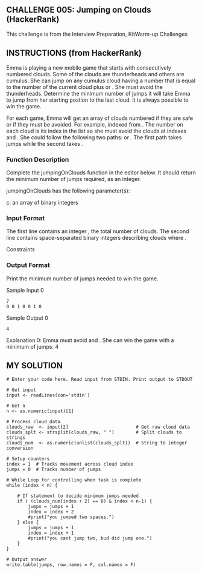 ## CHALLENGE 005: Jumping on Clouds (HackerRank) 

This challenge is from the Interview Preparation, KitWarm-up Challenges

## INSTRUCTIONS (from HackerRank)
Emma is playing a new mobile game that starts with consecutively numbered clouds. Some of the clouds are thunderheads and others are cumulus. She can jump on any cumulus cloud having a number that is equal to the number of the current cloud plus  or . She must avoid the thunderheads. Determine the minimum number of jumps it will take Emma to jump from her starting postion to the last cloud. It is always possible to win the game.

For each game, Emma will get an array of clouds numbered  if they are safe or if they must be avoided. For example,  indexed from . The number on each cloud is its index in the list so she must avoid the clouds at indexes  and . She could follow the following two paths:  or . The first path takes  jumps while the second takes .

### Function Description

Complete the jumpingOnClouds function in the editor below. It should return the minimum number of jumps required, as an integer.

jumpingOnClouds has the following parameter(s):

c: an array of binary integers

### Input Format

The first line contains an integer , the total number of clouds. The second line contains  space-separated binary integers describing clouds  where .

Constraints

### Output Format

Print the minimum number of jumps needed to win the game.

Sample Input 0

    7
    0 0 1 0 0 1 0

Sample Output 0

    4

Explanation 0: 
Emma must avoid  and . She can win the game with a minimum of jumps: 4


## MY SOLUTION

    # Enter your code here. Read input from STDIN. Print output to STDOUT

    # Get input
    input <- readLines(con='stdin')

    # Get n
    n <- as.numeric(input)[1]

    # Process cloud data
    clouds_raw  <- input[2]                         # Get raw cloud data
    clouds_splt <- strsplit(clouds_raw, " ")        # Split clouds to strings
    clouds_num  <- as.numeric(unlist(clouds_splt))  # String to integer conversion

    # Setup counters
    index = 1  # Tracks movement across cloud index
    jumps = 0  # Tracks number of jumps

    # While Loop for controlling when task is complete
    while (index < n) {

        # If statement to decide minimum jumps needed
        if ( (clouds_num[index + 2] == 0) & index < n-1) {
            jumps = jumps + 1
            index = index + 2
            #print("you jumped two spaces.")
        } else {
            jumps = jumps + 1
            index = index + 1
            #print("you cant jump two, bud did jump one.")
        }
    }

    # Output answer
    write.table(jumps, row.names = F, col.names = F)



